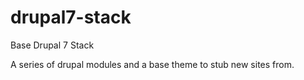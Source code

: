 drupal7-stack
=============

Base Drupal 7 Stack

A series of drupal modules and a base theme to stub new sites from.

